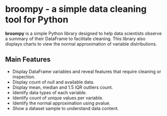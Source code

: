 broompy - a simple data cleaning tool for Python
===================================================

**broompy** is a simple Python library designed to 
help data scientists observe a summary of their 
DataFrame to facilitate cleaning. This library also 
displays charts to view the normal approximation of 
variable distributions.

Main Features
-------------
  - Display DataFrame variables and reveal features 
    that require cleaning or inspection.
  - Display count of null and available data.
  - Display mean, median and 1.5 IQR outliers count.
  - Identify data types of each variable.
  - Identify count of unique values per variable.
  - Identify the normal approximation using pvalue.
  - Show a dataset sample to understand data content.
